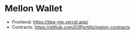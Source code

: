 # Mellon Wallet

- Frontend: https://tipe-me.vercel.app/
- Contracts: https://github.com/D3Portillo/melon-contracts